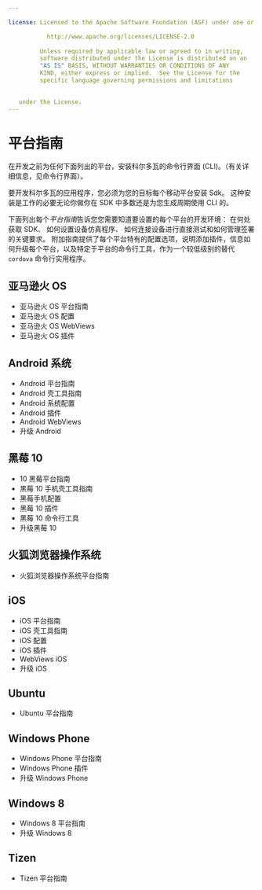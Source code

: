 ```yaml
---

license: Licensed to the Apache Software Foundation (ASF) under one or more contributor license agreements. See the NOTICE file distributed with this work for additional information regarding copyright ownership. The ASF licenses this file to you under the Apache License, Version 2.0 (the "License"); you may not use this file except in compliance with the License. You may obtain a copy of the License at

           http://www.apache.org/licenses/LICENSE-2.0
    
         Unless required by applicable law or agreed to in writing,
         software distributed under the License is distributed on an
         "AS IS" BASIS, WITHOUT WARRANTIES OR CONDITIONS OF ANY
         KIND, either express or implied.  See the License for the
         specific language governing permissions and limitations
    

   under the License.
---
```


# 平台指南

在开发之前为任何下面列出的平台，安装科尔多瓦的命令行界面 (CLI)。（有关详细信息，见命令行界面）。

要开发科尔多瓦的应用程序，您必须为您的目标每个移动平台安装 Sdk。 这种安装是工作的必要无论你做你在 SDK 中多数还是为您生成周期使用 CLI 的。

下面列出每个*平台指南*告诉您您需要知道要设置的每个平台的开发环境： 在何处获取 SDK、 如何设置设备仿真程序、 如何连接设备进行直接测试和如何管理签署的关键要求。 附加指南提供了每个平台特有的配置选项，说明添加插件，信息如何升级每个平台，以及特定于平台的命令行工具，作为一个较低级别的替代 `cordova` 命令行实用程序。

## 亚马逊火 OS

*   亚马逊火 OS 平台指南
*   亚马逊火 OS 配置
*   亚马逊火 OS WebViews
*   亚马逊火 OS 插件

## Android 系统

*   Android 平台指南
*   Android 壳工具指南
*   Android 系统配置
*   Android 插件
*   Android WebViews
*   升级 Android

## 黑莓 10

*   10 黑莓平台指南
*   黑莓 10 手机壳工具指南
*   黑莓手机配置
*   黑莓 10 插件
*   黑莓 10 命令行工具
*   升级黑莓 10

## 火狐浏览器操作系统

*   火狐浏览器操作系统平台指南

## iOS

*   iOS 平台指南
*   iOS 壳工具指南
*   iOS 配置
*   iOS 插件
*   WebViews iOS
*   升级 iOS

## Ubuntu

*   Ubuntu 平台指南

## Windows Phone

*   Windows Phone 平台指南
*   Windows Phone 插件
*   升级 Windows Phone

## Windows 8

*   Windows 8 平台指南
*   升级 Windows 8

## Tizen

*   Tizen 平台指南